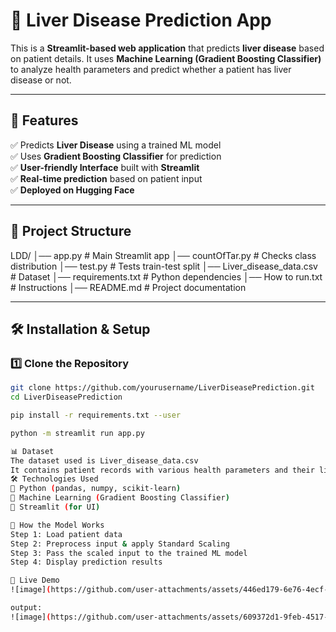 

# 🏥 Liver Disease Prediction App  

This is a **Streamlit-based web application** that predicts **liver disease** based on patient details. It uses **Machine Learning (Gradient Boosting Classifier)** to analyze health parameters and predict whether a patient has liver disease or not.  

---

## 🚀 Features  
✅ Predicts **Liver Disease** using a trained ML model  
✅ Uses **Gradient Boosting Classifier** for prediction  
✅ **User-friendly Interface** built with **Streamlit**  
✅ **Real-time prediction** based on patient input  
✅ **Deployed on Hugging Face**  

---

## 📁 Project Structure  

LDD/ │── app.py # Main Streamlit app
│── countOfTar.py # Checks class distribution
│── test.py # Tests train-test split
│── Liver_disease_data.csv # Dataset
│── requirements.txt # Python dependencies
│── How to run.txt # Instructions
│── README.md # Project documentation


---

## 🛠 Installation & Setup  

### 1️⃣ **Clone the Repository**  
```sh
git clone https://github.com/yourusername/LiverDiseasePrediction.git
cd LiverDiseasePrediction

pip install -r requirements.txt --user

python -m streamlit run app.py

📊 Dataset
The dataset used is Liver_disease_data.csv
It contains patient records with various health parameters and their liver disease diagnosis.
🛠 Technologies Used
🔹 Python (pandas, numpy, scikit-learn)
🔹 Machine Learning (Gradient Boosting Classifier)
🔹 Streamlit (for UI)

🎯 How the Model Works
Step 1: Load patient data
Step 2: Preprocess input & apply Standard Scaling
Step 3: Pass the scaled input to the trained ML model
Step 4: Display prediction results

🚀 Live Demo
![image](https://github.com/user-attachments/assets/446ed179-6e76-4ecf-80e8-f7655c0c35a6)

output:
![image](https://github.com/user-attachments/assets/609372d1-9feb-4517-8bb0-4086aed5b285)








